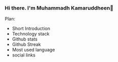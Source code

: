 <!-- Structure -->

### Hi there. I'm Muhammadh Kamaruddheen👋

Plan:
- Short Introduction 
- Technology stack
- Github stats
- Github Streak
- Most used language 
- social links


<!--
**Kamaruddheen/Kamaruddheen** is a ✨ _special_ ✨ repository because its `README.md` (this file) appears on your GitHub profile.

[Profile](https://avatars.githubusercontent.com/u/57263951?v=4)
Image -- <a href="URL_REDIRECT" target="blank"><img align="center" src="IMG_URL" height="100" /></a>

PR, commits - <img src="https://github-readme-stats.vercel.app/api?username=kamaruddheen&show_icons=true&theme=dark" width="400">

[![GitHub Streak](https://github-readme-streak-stats.herokuapp.com?user=kamaruddheen&theme=dark)](https://git.io/streak-stats)
(https://github-readme-streak-stats.herokuapp.com/demo/) -- For editing streak


Here are some ideas to get you started:

- 🔭 I’m currently working on ...
- 🌱 I’m currently learning ...
- 👯 I’m looking to collaborate on ...
- 🤔 I’m looking for help with ...
- 💬 Ask me about ...
- 📫 How to reach me: ...
- 😄 Pronouns: ...
- ⚡ Fun fact: ...
-->
